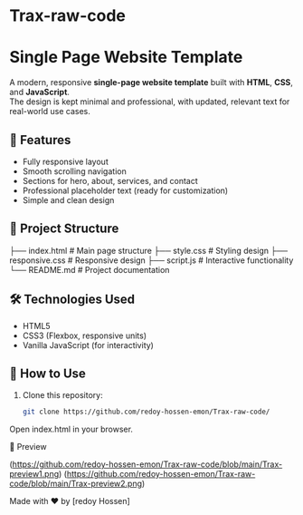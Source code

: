 # Trax-raw-code
# Single Page Website Template

A modern, responsive **single-page website template** built with **HTML**, **CSS**, and **JavaScript**.  
The design is kept minimal and professional, with updated, relevant text for real-world use cases.

## 🚀 Features
- Fully responsive layout
- Smooth scrolling navigation
- Sections for hero, about, services, and contact
- Professional placeholder text (ready for customization)
- Simple and clean design

## 📂 Project Structure
├── index.html # Main page structure
├── style.css # Styling design
├── responsive.css # Responsive design
├── script.js # Interactive functionality
└── README.md # Project documentation



## 🛠 Technologies Used
- HTML5
- CSS3 (Flexbox, responsive units)
- Vanilla JavaScript (for interactivity)

## 📖 How to Use
1. Clone this repository:
   ```bash
   git clone https://github.com/redoy-hossen-emon/Trax-raw-code/
Open index.html in your browser.


📸 Preview

(https://github.com/redoy-hossen-emon/Trax-raw-code/blob/main/Trax-preview1.png)
(https://github.com/redoy-hossen-emon/Trax-raw-code/blob/main/Trax-preview2.png)

Made with ❤️ by [redoy Hossen]
